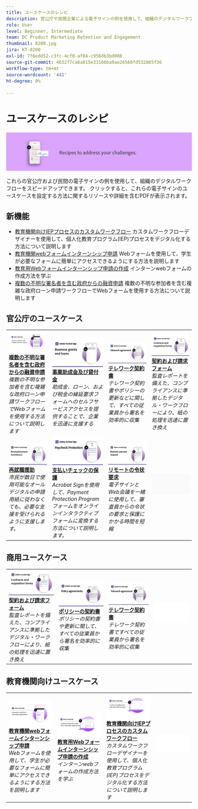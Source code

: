 ```yaml
---
title: ユースケースのレシピ
description: 官公庁や民間企業による電子サインの例を使用して、組織のデジタルワークフローをスピードアップしましょう
role: User
level: Beginner, Intermediate
team: DC Product Marketing Retention and Engagement
thumbnail: 8200.jpg
jira: KT-8200
exl-id: 7f6edd52-c3fc-4cf0-af84-c956db3bd008
source-git-commit: 4632f7ca6a015e33166ba9ae26560fd532865f36
workflow-type: tm+mt
source-wordcount: '441'
ht-degree: 0%

---
```


# ユースケースのレシピ

![ユースケースのバナー](../assets/Hero-Recipe.png)

これらの官公庁および民間の電子サインの例を使用して、組織のデジタルワークフローをスピードアップできます。 クリックすると、これらの電子サインのユースケースを設定する方法に関するリソースや詳細を含むPDFが表示されます。

## 新機能

* [教育機関向けIEPプロセスのカスタムワークフロー](usecase-edu-iep.md)
カスタムワークフローデザイナーを使用して、個人化教育プログラム(IEP)プロセスをデジタル化する方法について説明します
* [教育機関webフォームインターンシップ申請](usecase-edu-intern.md)
Webフォームを使用して、学生が必要なフォームに簡単にアクセスできるようにする方法を説明します
* [教育用Webフォームインターンシップ申請の作成](usecase-edu-intern-create.md)
インターンwebフォームの作成方法を学ぶ
* [複数の不明な署名者を含む政府からの融資申請](webform-multiple-signers.md)
複数の不明な参加者を含む複雑な政府ローン申請ワークフローでWebフォームを使用する方法について説明します

## 官公庁のユースケース

<table style="table-layout:fixed">
<tr>
  <td>
    <a href="webform-multiple-signers.md">
      <img alt="複数の不明な署名者を含む政府からの融資申請" src="../assets/Web-form-unknown.png" />
    </a>
    <div>
    <a href="webform-multiple-signers.md"><strong>複数の不明な署名者を含む政府からの融資申請</strong></a>
    </div>
    <em>複数の不明な参加者を含む複雑な政府ローン申請ワークフローでWebフォームを使用する方法について説明します</em>
    <br>
  </td> 
  <td>
    <a href="usecasegovgrants.md">
      <img alt="事業助成金及び貸付金" src="../assets/UC_Business.png" />
    </a>
    <div>
    <a href="usecasegovgrants.md"><strong>事業助成金及び貸付金</strong></a>
    </div>
    <em>助成金、ローン、および税金の繰延要求フォームへのセルフサービスアクセスを提供することで、企業を迅速に支援する</em>
    <br>
  </td> 
  <td>
    <a href="usecasegovtelework.md">
      <img alt="テレワーク契約書" src="../assets/UC_MegasignR.png" />
    </a>
    <div>
    <a href="usecasegovtelework.md"><strong>テレワーク契約書</strong></a>
    </div>
    <em>テレワーク契約書やポリシーの更新などに関して、すべての従業員から署名を効率的に収集</em>
    <br>
  </td>
  <td>
    <a href="usecasegovcontracts.md">
      <img alt="契約および請求フォーム" src="../assets/UC_WorkflowR.png" />
    </a>
    <div>
    <a href="usecasegovcontracts.md"><strong>契約および請求フォーム</strong></a>
    </div>
    <em>監査レポートを備えた、コンプライアンスに準拠したデジタル・ワークフローにより、紙の処理を迅速に置き換え</em>
    <br>
  </td>
</tr>
<tr>
 <td>
    <a href="usecasegovreemployment.md">
      <img alt="再就職援助" src="../assets/UC_WebformsR.png" />
    </a>
    <div>
    <a href="usecasegovreemployment.md"><strong>再就職援助</strong></a>
    </div>
    <em>市民が数日で使用可能なオールデジタルの申請用紙に従わなくても、必要な支援を受けられるように支援します。</em>
    <br>
  </td>
  <td>
    <a href="usecasegovpaycheck.md">
      <img alt="支払いチェックの保護" src="../assets/UC_PaycheckProtectionR.png" />
    </a>
    <div>
    <a href="usecasegovpaycheck.md"><strong>支払いチェックの保護</strong></a>
    </div>
    <em>Acrobat Signを使用して、Payment Protection Programフォームをオンラインインタラクティブフォームに変換する方法について説明します。</em>
    <br>
  </td>
  <td>
    <a href="usecasegovremote.md">
      <img alt="リモートの令状要求" src="../assets/UC_Remote_WarrantR.png" />
    </a>
    <div>
    <a href="usecasegovremote.md"><strong>リモートの令状要求</strong></a>
    </div>
    <em>電子サインとWeb会議を一緒に使用して、審査員からの令状の要求と保護にかかる時間を短縮</em>
    <br>
  </td>
  <td>
    <img alt="スペーサー" src="../assets/Grayspacer.png" />
    <div>
    <br>
  </td>
</tr>
</table>

## 商用ユースケース

<table style="table-layout:fixed">
<tr>
  <td>
    <a href="usecasecomcontracts.md">
      <img alt="契約および請求フォーム" src="../assets/UC_WorkflowR.png" />
    </a>
    <div>
    <a href="usecasecomcontracts.md"><strong>契約および請求フォーム</strong></a>
    </div>
    <em>監査レポートを備えた、コンプライアンスに準拠したデジタル・ワークフローにより、紙の処理を迅速に置き換え</em>
    <br>
  </td> 
  <td>
    <a href="usecasecompolicy.md">
      <img alt="ポリシーの契約書" src="../assets/UC_Policy.png" />
    </a>
    <div>
    <a href="usecasecompolicy.md"><strong>ポリシーの契約書</strong></a>
    </div>
    <em>ポリシーの契約書や更新に関して、すべての従業員から署名を効率的に収集</em>
    <br>
  </td>
  <td>
    <a href="usecasecomtelework.md">
      <img alt="テレワーク契約書" src="../assets/UC_MegasignR.png" />
    </a>
    <div>
    <a href="usecasecomtelework.md"><strong>テレワーク契約書</strong></a>
    </div>
    <em>テレワーク契約書ですべての従業員から署名を効率的に収集</em>
    <br>
  </td>
  <td>
    <img alt="スペーサー" src="../assets/Whitespacer.png" />
    <div>
    <br>
  </td>
</tr>
</table>

## 教育機関向けユースケース

<table style="table-layout:fixed">
<tr>
  <td>
    <a href="usecase-edu-intern.md">
      <img alt="教育機関webフォームインターンシップ申請" src="../assets/Webform-internship.png" />
    </a>
    <div>
    <a href="usecase-edu-intern.md"><strong>教育機関webフォームインターンシップ申請</strong></a>
    </div>
    <em>Webフォームを使用して、学生が必要なフォームに簡単にアクセスできるようにする方法を説明します</em>
    <br>
  </td> 
  <td>
    <a href="usecase-edu-intern-create.md">
      <img alt="教育用Webフォームインターンシップ申請の作成" src="../assets/Webform-internship-create.png" />
    </a>
    <div>
    <a href="usecase-edu-intern-create.md"><strong>教育用Webフォームインターンシップ申請の作成</strong></a>
    </div>
    <em>インターンwebフォームの作成方法を学ぶ</em>
    <br>
  </td> 
  <td>
    <a href="usecase-edu-iep.md">
      <img alt="教育機関向けIEPプロセスのカスタムワークフロー" src="../assets/Workflow-iep.png" />
    </a>
    <div>
    <a href="usecase-edu-iep.md"><strong>教育機関向けIEPプロセスのカスタムワークフロー</strong></a>
    </div>
    <em>カスタムワークフローデザイナーを使用して、個人化教育プログラム(IEP)プロセスをデジタル化する方法について説明します</em>
    <br>
  </td>
  <td>
    <img alt="スペーサー" src="../assets/Whitespacer.png" />
    <div>
    <br>
  </td>
</tr>
</table>

